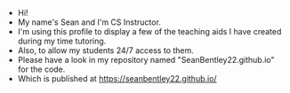 - Hi!
- My name's Sean and I'm CS Instructor. 
- I'm using this profile to display a few of the teaching aids I have created during my time tutoring.
- Also, to allow my students 24/7 access to them.
- Please have a look in my repository named "SeanBentley22.github.io" for the code.
- Which is published at https://seanbentley22.github.io/
